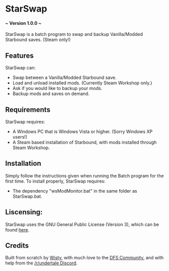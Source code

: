 # StarSwap 
#### ~ Version 1.0.0 ~

StarSwap is a batch program to swap and backup Vanilla/Modded Starbound saves. (Steam only!)

## Features

StarSwap can:
* Swap between a Vanilla/Modded Starbound save.
* Load and unload installed mods. (Currently Steam Workshop only.)
* Ask if you would like to backup your mods.
* Backup mods and saves on demand.
 
## Requirements

StarSwap requires:
* A Windows PC that is Windows Vista or higher. (Sorry Windows XP users!)
* A Steam based installation of Starbound, with mods installed through Steam Workshop.
 
## Installation

Simply follow the instructions given when running the Batch program for the first time.
To install properly, StarSwap requires:
* The dependency "wsModMonitor.bat" in the same folder as StarSwap.bat.

## Liscensing:

StarSwap uses the GNU General Public License (Version 3), which can be found [here](http://www.gnu.org/licenses/).

## Credits

Built from scratch by [Wisty](https://github.com/wistlyr), with much love to the [DFS Community](http://steamcommunity.com/groups/Dispenz0rsFunServer), and with help from the [/r/undertale Discord](http://discord.gg/undertale).
